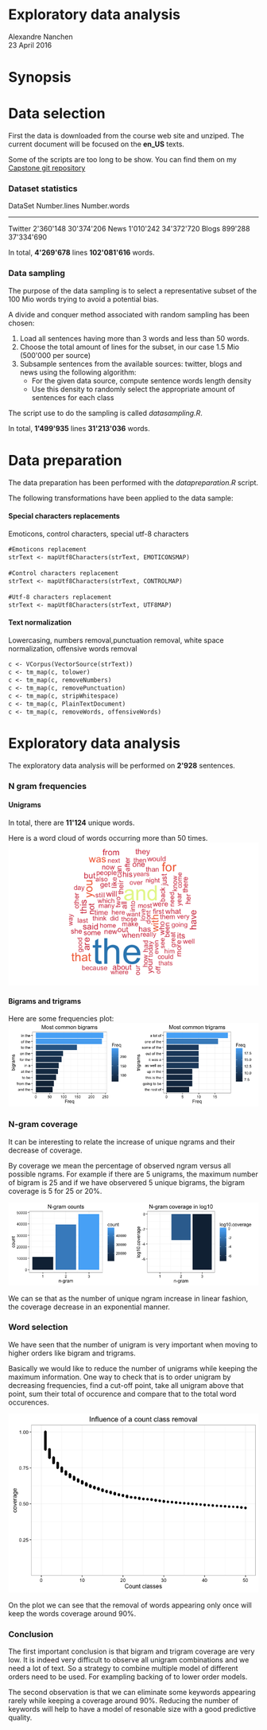 # Exploratory data analysis
Alexandre Nanchen  
23 April 2016  





# Synopsis


# Data selection
First the data is downloaded from the course web site and unziped.
The current document will be focused on the **en_US** texts.

Some of the scripts are too long to be show. You can find them on my 
[Capstone git repository](https://github.com/alexnanchen/datascience-capstone-project.git)

### Dataset statistics

DataSet    Number.lines   Number.words
--------  -------------  -------------
Twitter       2'360'148     30'374'206
News          1'010'242     34'372'720
Blogs           899'288     37'334'690

In total, **4'269'678** lines **102'081'616** words.

### Data sampling
The purpose of the data sampling is to select a representative subset of the 100 Mio words trying to avoid a potential
bias.

A divide and conquer method associated with random sampling has been chosen:

1. Load all sentences having more than 3 words and less than 50 words.
1. Choose the total amount of lines for the subset, in our case 1.5 Mio (500'000 per source)
2. Subsample sentences from the available sources: twitter, blogs and news using the following algorithm:
    - For the given data source, compute sentence words length density
    - Use this density to randomly select the appropriate amount of sentences for each class

The script use to do the sampling is called *datasampling.R*.

In total, **1'499'935** lines **31'213'036** words.

# Data preparation
The data preparation has been performed with the *datapreparation.R* script.

The following transformations have been applied to the data sample:

#### Special characters replacements
Emoticons, control characters, special utf-8 characters
```
#Emoticons replacement
strText <- mapUtf8Characters(strText, EMOTICONSMAP)

#Control characters replacement
strText <- mapUtf8Characters(strText, CONTROLMAP)

#Utf-8 characters replacement
strText <- mapUtf8Characters(strText, UTF8MAP)
```

#### Text normalization
Lowercasing, numbers removal,punctuation removal, white space normalization, offensive words removal
```
c <- VCorpus(VectorSource(strText))
c <- tm_map(c, tolower)
c <- tm_map(c, removeNumbers)
c <- tm_map(c, removePunctuation)
c <- tm_map(c, stripWhitespace)
c <- tm_map(c, PlainTextDocument)
c <- tm_map(c, removeWords, offensiveWords)
```

# Exploratory data analysis

The exploratory data analysis will be performed on **2'928** sentences.

### N gram frequencies
#### Unigrams

In total, there are **11'124** unique words.

Here is a word cloud of words occurring more than 50 times.
![](DataAnalysis_files/figure-html/unnamed-chunk-6-1.png)<!-- -->

#### Bigrams and trigrams

Here are some frequencies plot:
![](DataAnalysis_files/figure-html/unnamed-chunk-8-1.png)<!-- -->

### N-gram coverage
It can be interesting to relate the increase of unique ngrams and their decrease of coverage.

By coverage we mean the percentage of observed ngram versus all possible ngrams. For example
if there are 5 unigrams, the maximum number of bigram is 25 and if we have observered 5 unique bigrams, the bigram coverage is 5 for 25 or 20%.

![](DataAnalysis_files/figure-html/unnamed-chunk-9-1.png)<!-- -->

We can se that as the number of unique ngram increase in linear fashion, the coverage decrease in an exponential manner.

### Word selection
We have seen that the number of unigram is very important when moving to higher orders like bigram and trigrams.

Basically we would like to reduce the number of unigrams while keeping the maximum information.
One way to check that is to order unigram by decreasing frequencies, find a cut-off point, take all unigram above that point, sum their total of occurence and compare that to the total word occurences.

![](DataAnalysis_files/figure-html/unnamed-chunk-10-1.png)<!-- -->

On the plot we can see that the removal of words appearing only once will keep the words coverage around 90%.

### Conclusion
The first important conclusion is that bigram and trigram coverage are very low. It is indeed very difficult to observe all unigram combinations and we need a lot of text. So a strategy to combine multiple model of different orders need to be used. For exampling backing of to lower order models.

The second observation is that we can eliminate some keywords appearing rarely while keeping a coverage around 90%. Reducing the number of keywords will help to have a model of resonable size with a good predictive quality.



